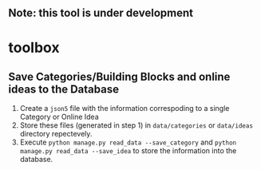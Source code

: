 ## Note: this tool is under development

# toolbox
## Save Categories/Building Blocks and online ideas to the Database
1. Create a `json5` file with the information correspoding to a single Category or Online Idea
2. Store these files (generated in step 1) in `data/categories` or `data/ideas` directory repectevely.
3. Execute `python manage.py read_data --save_category` and `python manage.py read_data --save_idea` to store the information into the database.



